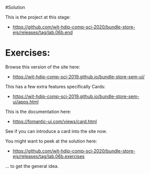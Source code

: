 #Solution

This is the project at this stage:

- <https://github.com/wit-hdip-comp-sci-2020/bundle-store-ejs/releases/tag/lab.06b.end>


# Exercises:

Browse this version of the site here:

- <https://wit-hdip-comp-sci-2019.github.io/bundle-store-sem-ui/>

This has a few extra features specifically Cards:

- <https://wit-hdip-comp-sci-2019.github.io/bundle-store-sem-ui/apps.html>

This is the documentation here:

- <https://fomantic-ui.com/views/card.html>

See if you can introduce a card into the site now.


You might want to peek at the solution here:

- <https://github.com/wit-hdip-comp-sci-2020/bundle-store-ejs/releases/tag/lab.06b.exercises>

... to get the general idea.